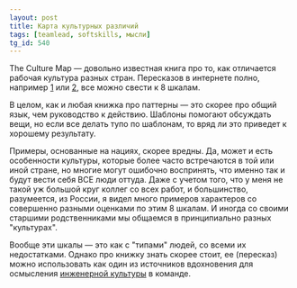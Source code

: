 ```yaml
---
layout: post
title: Карта культурных различий
tags: [teamlead, softskills, мысли]
tg_id: 540
---
```

The Culture Map — довольно известная книга про то, как отличается рабочая культура разных стран. Пересказов в интернете полно, например [1](https://www.deployyourself.com/book-review/the-culture-map-erin-meyer-eight-scales/) или [2](https://secrets.tinkoff.ru/knigi-dlya-biznesa/karta-kulturnyh-razlichij/), все можно свести к 8 шкалам.

В целом, как и любая книжка про паттерны — это скорее про общий язык, чем руководство к действию. Шаблоны помогают обсуждать вещи, но если все делать тупо по шаблонам, то вряд ли это приведет к хорошему результату.

Примеры, основанные на нациях, скорее вредны. Да, может и есть особенности культуры, которые более часто встречаются в той или иной стране, но многие могут ошибочно воспринять, что именно так и будут вести себя ВСЕ люди оттуда. Даже с учетом того, что у меня не такой уж большой круг коллег со всех работ, и большинство, разумеется, из России, я видел много примеров характеров со совершенно разными оценками по этим 8 шкалам. И иногда со своими старшими родственниками мы общаемся в принципиально разных "культурах".

Вообще эти шкалы — это как с "типами" людей, со всеми их недостатками. Однако про книжку знать скорее стоит, ее (пересказ) можно использовать как один из источников вдохновения для осмысления [инженерной культуры](/2024/05/28/engineering-culture.html) в команде.  

